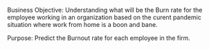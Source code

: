  Business Objective:
Understanding what will be the Burn rate for the employee working in an organization based on the curent pandemic situation where work from home is a boon and bane.

Purpose:
Predict the Burnout rate for each employee in the firm.
